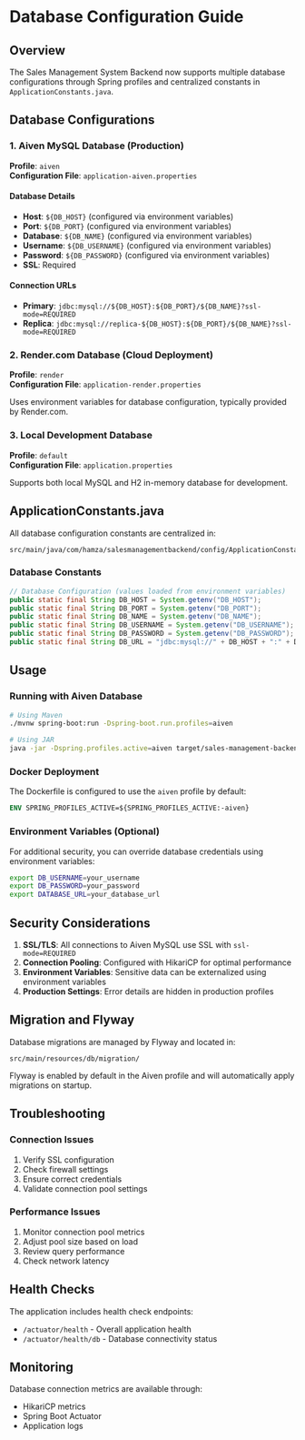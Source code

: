 # Database Configuration Guide

## Overview

The Sales Management System Backend now supports multiple database configurations through Spring profiles and centralized constants in `ApplicationConstants.java`.

## Database Configurations

### 1. Aiven MySQL Database (Production)

**Profile**: `aiven`  
**Configuration File**: `application-aiven.properties`

#### Database Details
- **Host**: `${DB_HOST}` (configured via environment variables)
- **Port**: `${DB_PORT}` (configured via environment variables)
- **Database**: `${DB_NAME}` (configured via environment variables)
- **Username**: `${DB_USERNAME}` (configured via environment variables)
- **Password**: `${DB_PASSWORD}` (configured via environment variables)
- **SSL**: Required

#### Connection URLs
- **Primary**: `jdbc:mysql://${DB_HOST}:${DB_PORT}/${DB_NAME}?ssl-mode=REQUIRED`
- **Replica**: `jdbc:mysql://replica-${DB_HOST}:${DB_PORT}/${DB_NAME}?ssl-mode=REQUIRED`

### 2. Render.com Database (Cloud Deployment)

**Profile**: `render`  
**Configuration File**: `application-render.properties`

Uses environment variables for database configuration, typically provided by Render.com.

### 3. Local Development Database

**Profile**: `default`  
**Configuration File**: `application.properties`

Supports both local MySQL and H2 in-memory database for development.

## ApplicationConstants.java

All database configuration constants are centralized in:
```
src/main/java/com/hamza/salesmanagementbackend/config/ApplicationConstants.java
```

### Database Constants

```java
// Database Configuration (values loaded from environment variables)
public static final String DB_HOST = System.getenv("DB_HOST");
public static final String DB_PORT = System.getenv("DB_PORT");
public static final String DB_NAME = System.getenv("DB_NAME");
public static final String DB_USERNAME = System.getenv("DB_USERNAME");
public static final String DB_PASSWORD = System.getenv("DB_PASSWORD");
public static final String DB_URL = "jdbc:mysql://" + DB_HOST + ":" + DB_PORT + "/" + DB_NAME + "?ssl-mode=REQUIRED";
```

## Usage

### Running with Aiven Database

```bash
# Using Maven
./mvnw spring-boot:run -Dspring-boot.run.profiles=aiven

# Using JAR
java -jar -Dspring.profiles.active=aiven target/sales-management-backend-*.jar
```

### Docker Deployment

The Dockerfile is configured to use the `aiven` profile by default:

```dockerfile
ENV SPRING_PROFILES_ACTIVE=${SPRING_PROFILES_ACTIVE:-aiven}
```

### Environment Variables (Optional)

For additional security, you can override database credentials using environment variables:

```bash
export DB_USERNAME=your_username
export DB_PASSWORD=your_password
export DATABASE_URL=your_database_url
```

## Security Considerations

1. **SSL/TLS**: All connections to Aiven MySQL use SSL with `ssl-mode=REQUIRED`
2. **Connection Pooling**: Configured with HikariCP for optimal performance
3. **Environment Variables**: Sensitive data can be externalized using environment variables
4. **Production Settings**: Error details are hidden in production profiles

## Migration and Flyway

Database migrations are managed by Flyway and located in:
```
src/main/resources/db/migration/
```

Flyway is enabled by default in the Aiven profile and will automatically apply migrations on startup.

## Troubleshooting

### Connection Issues
1. Verify SSL configuration
2. Check firewall settings
3. Ensure correct credentials
4. Validate connection pool settings

### Performance Issues
1. Monitor connection pool metrics
2. Adjust pool size based on load
3. Review query performance
4. Check network latency

## Health Checks

The application includes health check endpoints:
- `/actuator/health` - Overall application health
- `/actuator/health/db` - Database connectivity status

## Monitoring

Database connection metrics are available through:
- HikariCP metrics
- Spring Boot Actuator
- Application logs
